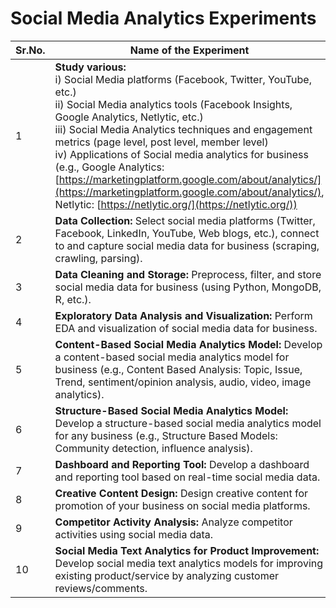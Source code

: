 # Social Media Analytics Experiments

| Sr.No. | Name of the Experiment |
|---|---|
| 1 | **Study various:**<br>i) Social Media platforms (Facebook, Twitter, YouTube, etc.)<br>ii) Social Media analytics tools (Facebook Insights, Google Analytics, Netlytic, etc.)<br>iii) Social Media Analytics techniques and engagement metrics (page level, post level, member level)<br>iv) Applications of Social media analytics for business (e.g., Google Analytics: [https://marketingplatform.google.com/about/analytics/](https://marketingplatform.google.com/about/analytics/), Netlytic: [https://netlytic.org/](https://netlytic.org/)) |
| 2 | **Data Collection:** Select social media platforms (Twitter, Facebook, LinkedIn, YouTube, Web blogs, etc.), connect to and capture social media data for business (scraping, crawling, parsing). |
| 3 | **Data Cleaning and Storage:** Preprocess, filter, and store social media data for business (using Python, MongoDB, R, etc.). |
| 4 | **Exploratory Data Analysis and Visualization:** Perform EDA and visualization of social media data for business. |
| 5 | **Content-Based Social Media Analytics Model:** Develop a content-based social media analytics model for business (e.g., Content Based Analysis: Topic, Issue, Trend, sentiment/opinion analysis, audio, video, image analytics). |
| 6 | **Structure-Based Social Media Analytics Model:** Develop a structure-based social media analytics model for any business (e.g., Structure Based Models: Community detection, influence analysis). |
| 7 | **Dashboard and Reporting Tool:** Develop a dashboard and reporting tool based on real-time social media data. |
| 8 | **Creative Content Design:** Design creative content for promotion of your business on social media platforms. |
| 9 | **Competitor Activity Analysis:** Analyze competitor activities using social media data. |
| 10 | **Social Media Text Analytics for Product Improvement:** Develop social media text analytics models for improving existing product/service by analyzing customer reviews/comments. |
